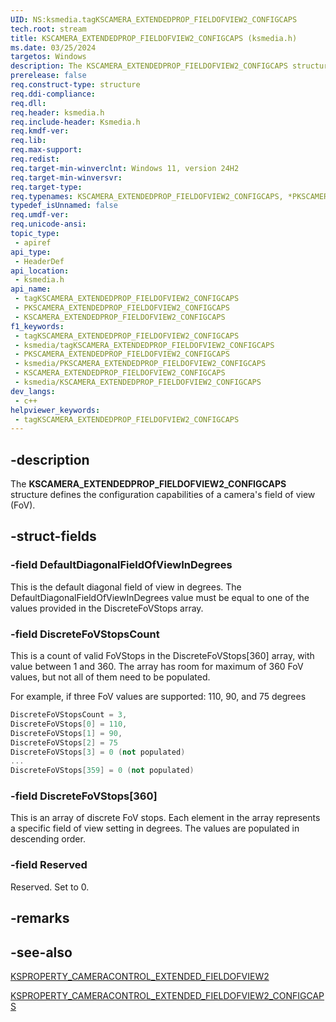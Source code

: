 ```yaml
---
UID: NS:ksmedia.tagKSCAMERA_EXTENDEDPROP_FIELDOFVIEW2_CONFIGCAPS
tech.root: stream
title: KSCAMERA_EXTENDEDPROP_FIELDOFVIEW2_CONFIGCAPS (ksmedia.h)
ms.date: 03/25/2024
targetos: Windows
description: The KSCAMERA_EXTENDEDPROP_FIELDOFVIEW2_CONFIGCAPS structure defines the configuration capabilities of a camera's field of view (FoV).
prerelease: false
req.construct-type: structure
req.ddi-compliance: 
req.dll: 
req.header: ksmedia.h
req.include-header: Ksmedia.h
req.kmdf-ver: 
req.lib: 
req.max-support: 
req.redist: 
req.target-min-winverclnt: Windows 11, version 24H2
req.target-min-winversvr: 
req.target-type: 
req.typenames: KSCAMERA_EXTENDEDPROP_FIELDOFVIEW2_CONFIGCAPS, *PKSCAMERA_EXTENDEDPROP_FIELDOFVIEW2_CONFIGCAPS
typedef_isUnnamed: false
req.umdf-ver: 
req.unicode-ansi: 
topic_type:
 - apiref
api_type:
 - HeaderDef
api_location:
 - ksmedia.h
api_name:
 - tagKSCAMERA_EXTENDEDPROP_FIELDOFVIEW2_CONFIGCAPS
 - PKSCAMERA_EXTENDEDPROP_FIELDOFVIEW2_CONFIGCAPS
 - KSCAMERA_EXTENDEDPROP_FIELDOFVIEW2_CONFIGCAPS
f1_keywords:
 - tagKSCAMERA_EXTENDEDPROP_FIELDOFVIEW2_CONFIGCAPS
 - ksmedia/tagKSCAMERA_EXTENDEDPROP_FIELDOFVIEW2_CONFIGCAPS
 - PKSCAMERA_EXTENDEDPROP_FIELDOFVIEW2_CONFIGCAPS
 - ksmedia/PKSCAMERA_EXTENDEDPROP_FIELDOFVIEW2_CONFIGCAPS
 - KSCAMERA_EXTENDEDPROP_FIELDOFVIEW2_CONFIGCAPS
 - ksmedia/KSCAMERA_EXTENDEDPROP_FIELDOFVIEW2_CONFIGCAPS
dev_langs:
 - c++
helpviewer_keywords:
 - tagKSCAMERA_EXTENDEDPROP_FIELDOFVIEW2_CONFIGCAPS
---
```


## -description

The **KSCAMERA_EXTENDEDPROP_FIELDOFVIEW2_CONFIGCAPS** structure defines the configuration capabilities of a camera's field of view (FoV).

## -struct-fields

### -field DefaultDiagonalFieldOfViewInDegrees

 This is the default diagonal field of view in degrees. The DefaultDiagonalFieldOfViewInDegrees value must be equal to one of the values provided in the DiscreteFoVStops array.

### -field DiscreteFoVStopsCount

This is a count of valid FoVStops in the DiscreteFoVStops[360] array, with value between 1 and 360. The array has room for maximum of 360 FoV values, but not all of them need to be populated.

For example, if three FoV values are supported: 110, 90, and 75 degrees

```cpp
DiscreteFoVStopsCount = 3,
DiscreteFoVStops[0] = 110,
DiscreteFoVStops[1] = 90,
DiscreteFoVStops[2] = 75
DiscreteFoVStops[3] = 0 (not populated)
...
DiscreteFoVStops[359] = 0 (not populated)
```

### -field DiscreteFoVStops[360]

This is an array of discrete FoV stops. Each element in the array represents a specific field of view setting in degrees. The values are populated in descending order.

### -field Reserved

Reserved. Set to 0.

## -remarks

## -see-also

[KSPROPERTY_CAMERACONTROL_EXTENDED_FIELDOFVIEW2](/windows-hardware/drivers/stream/ksproperty_cameracontrol_extended_fieldofview2)

[KSPROPERTY_CAMERACONTROL_EXTENDED_FIELDOFVIEW2_CONFIGCAPS](/windows-hardware/drivers/stream/ksproperty_cameracontrol_extended_fieldofview2_configcaps)
